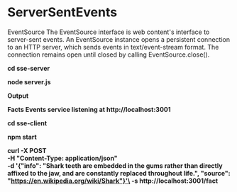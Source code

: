 # ServerSentEvents


EventSource
The EventSource interface is web content's interface to server-sent events. An EventSource instance opens a persistent connection to an HTTP server, which sends events in text/event-stream format. The connection remains open until closed by calling EventSource.close().

**cd sse-server**

**node server.js**

**Output**

**Facts Events service listening at http://localhost:3001**


**cd sse-client**

**npm start**

**curl -X POST \
 -H "Content-Type: application/json" \
 -d '{"info": "Shark teeth are embedded in the gums rather than directly affixed to the jaw, and are constantly replaced throughout life.", "source": "https://en.wikipedia.org/wiki/Shark"}'\
 -s http://localhost:3001/fact**
